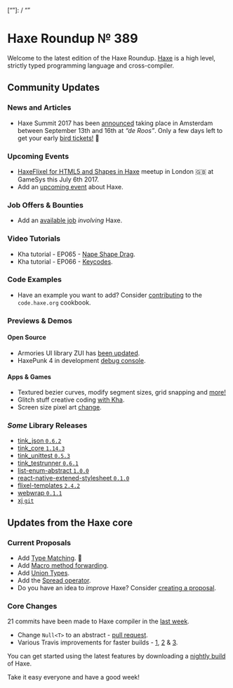 [_template]: ../templates/roundup.html
[date]: / "2017-06-21 10:30:00"
[modified]: / "2017-06-21 10:42:00"
[published]: / "2017-06-21 11:00:00"
[description]: / "The latest news covering the Haxe community, featuring upcoming talks, the latest HaxeLib releases, game previews and lots more!"
[“”]: / “”

# Haxe Roundup № 389

Welcome to the latest edition of the Haxe Roundup. [Haxe](http://haxe.org/?utm_source=haxe.io) is a high level, strictly typed programming language and cross-compiler.

## Community Updates

### News and Articles

- Haxe Summit 2017 has been [announced](https://twitter.com/haxe_org/status/849702177039929344) taking place in Amsterdam between September 13th and 16th at _“de Roos”_. Only a few days left to get your early [bird tickets!](http://summit.haxe.org/#tickets) :tada:

### Upcoming Events

- [HaxeFlixel for HTML5 and Shapes in Haxe](https://www.meetup.com/London-Haxe-Meetup/events/240816072/) meetup in London :uk: at GameSys this July 6th 2017.
- Add an [upcoming event](https://github.com/skial/haxe.io/labels/events) about Haxe.

### Job Offers & Bounties

- Add an [available job](https://github.com/skial/haxe.io/labels/jobs) _involving_ Haxe.

### Video Tutorials

- Kha tutorial - EP065 - [Nape Shape Drag](https://www.youtube.com/watch?v=2VjjQUEkr_4).
- Kha tutorial - EP066 - [Keycodes](https://www.youtube.com/watch?v=ZltHQfMCLyw).

### Code Examples

- Have an example you want to add? Consider [contributing](https://github.com/HaxeFoundation/code-cookbook#contributing-articles) to the `code.haxe.org` cookbook.

### Previews & Demos

#### Open Source

- Armories UI library ZUI has [been updated](https://twitter.com/luboslenco/status/876392922001928193).
- HaxePunk 4 in development [debug console](https://twitter.com/bendmorris/status/876276684772724736).

#### Apps & Games

- Textured bezier curves, modify segment sizes, grid snapping and [more!](https://twitter.com/aidanleegames/status/876455921072963585)
- Glitch stuff creative coding [with Kha](https://twitter.com/lewislepton/status/877281373643567105).
- Screen size pixel art [change](https://twitter.com/EdoardoLopes/status/876069530224734208).

### _Some_ Library Releases

- [tink_json `0.6.2`](http://lib.haxe.org/p/tink_json)
- [tink_core `1.14.3`](http://lib.haxe.org/p/tink_core)
- [tink_unittest `0.5.3`](http://lib.haxe.org/p/tink_unittest)
- [tink_testrunner `0.6.1`](http://lib.haxe.org/p/tink_testrunner)
- [list-enum-abstract `1.0.0`](http://lib.haxe.org/p/list-enum-abstract)
- [react-native-extened-stylesheet `0.1.0`](http://lib.haxe.org/p/react-native-extended-stylesheet)
- [flixel-templates `2.4.2`](http://lib.haxe.org/p/flixel-templates)
- [webwrap `0.1.1`](http://lib.haxe.org/p/webwrap)
- [xj `git`](https://github.com/nanjizal/xj)


## Updates from the Haxe core

### Current Proposals

- Add [Type Matching](https://github.com/HaxeFoundation/haxe-evolution/pull/20). :star2:
- Add [Macro method forwarding](https://github.com/HaxeFoundation/haxe-evolution/pull/18).
- Add [Union Types](https://github.com/HaxeFoundation/haxe-evolution/pull/11).
- Add the [Spread operator](https://github.com/HaxeFoundation/haxe-evolution/pull/7).
- Do you have an idea to _improve_ Haxe? Consider [creating a proposal].

### Core Changes

21 commits have been made to Haxe compiler in the [last week].

- Change `Null<T>` to an abstract - [pull request](https://github.com/HaxeFoundation/haxe/pull/6380).
- Various Travis improvements for faster builds - [1](https://github.com/HaxeFoundation/haxe/pull/6370), [2](https://github.com/HaxeFoundation/haxe/pull/6372) & [3](https://github.com/HaxeFoundation/haxe/pull/6373).

You can get started using the latest features by downloading a [nightly build] of Haxe.

Take it easy everyone and have a good week!

[last week]: https://github.com/issues?utf8=%E2%9C%93&q=closed%3A2017-06-15..2017-06-21+org%3Ahaxefoundation+is%3Aclosed+
[nightly build]: http://build.haxe.org
[creating a proposal]: https://github.com/HaxeFoundation/haxe-evolution
